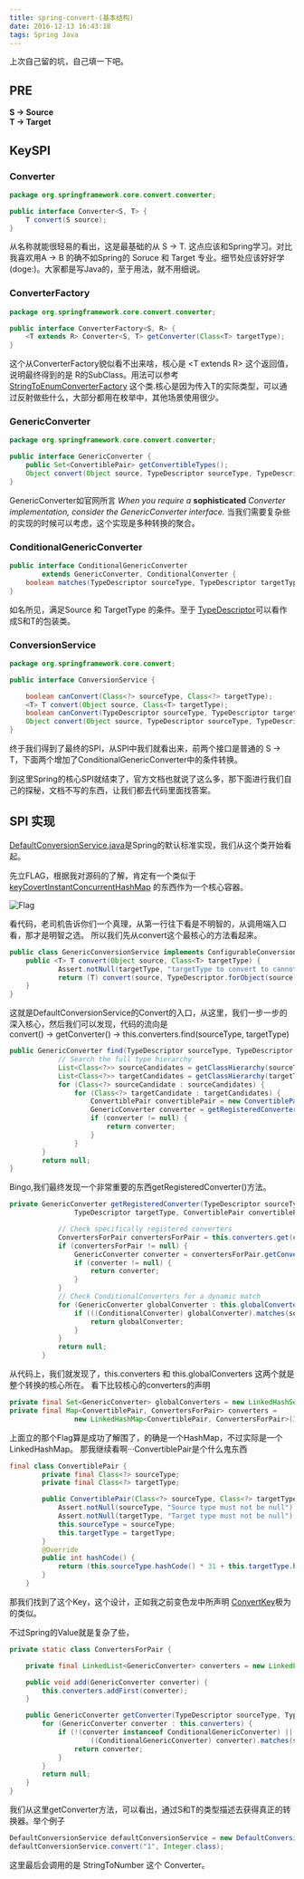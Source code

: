 ```yaml
---
title: spring-convert-(基本结构)
date: 2016-12-13 16:43:18
tags: Spring Java
---
```


上次自己留的坑，自己填一下吧。

<!-- more -->

## PRE
**S -> Source**  
**T -> Target**

## KeySPI

### Converter
```java
package org.springframework.core.convert.converter;

public interface Converter<S, T> {
    T convert(S source);
}
```
从名称就能很轻易的看出，这是最基础的从 S -> T.  这点应该和Spring学习。对比我喜欢用A -> B 
的确不如Spring的 Soruce 和 Target 专业。细节处应该好好学(doge:)。大家都是写Java的，至于用法，就不用细说。

### ConverterFactory
```java
package org.springframework.core.convert.converter;

public interface ConverterFactory<S, R> {
    <T extends R> Converter<S, T> getConverter(Class<T> targetType);
}
```
这个从ConverterFactory貌似看不出来啥，核心是 \<T extends R> 这个返回值，说明最终得到的是 R的SubClass。用法可以参考 [StringToEnumConverterFactory](https://github.com/spring-projects/spring-framework/blob/bc14c5ba83e1f211628456bbccce7b2531aac58c/spring-core/src/main/java/org/springframework/core/convert/support/StringToEnumConverterFactory.java) 这个类.核心是因为传入T的实际类型，可以通过反射做些什么，大部分都用在枚举中，其他场景使用很少。

### GenericConverter
```java
package org.springframework.core.convert.converter;

public interface GenericConverter {
    public Set<ConvertiblePair> getConvertibleTypes();
    Object convert(Object source, TypeDescriptor sourceType, TypeDescriptor targetType);
}
```
GenericConverter如官网所言 *When you require a* **sophisticated**  *Converter implementation, consider the GenericConverter interface.*
当我们需要复杂些的实现的时候可以考虑，这个实现是多种转换的聚合。

### ConditionalGenericConverter
```java
public interface ConditionalGenericConverter
        extends GenericConverter, ConditionalConverter {
    boolean matches(TypeDescriptor sourceType, TypeDescriptor targetType);
}
```
如名所见，满足Source 和 TargetType 的条件。至于 [TypeDescriptor](https://github.com/spring-projects/spring-framework/blob/e49813f2c4c6bb645c0990b3bd0fc290fc7c9f8e/spring-core/src/main/java/org/springframework/core/convert/TypeDescriptor.java)可以看作成S和T的包装类。


### ConversionService
```java
package org.springframework.core.convert;

public interface ConversionService {

    boolean canConvert(Class<?> sourceType, Class<?> targetType);
    <T> T convert(Object source, Class<T> targetType);
    boolean canConvert(TypeDescriptor sourceType, TypeDescriptor targetType);
    Object convert(Object source, TypeDescriptor sourceType, TypeDescriptor targetType);
}
```
终于我们得到了最终的SPI，从SPI中我们就看出来，前两个接口是普通的 S -> T，下面两个增加了ConditionalGenericConverter中的条件转换。

到这里Spring的核心SPI就结束了，官方文档也就说了这么多，那下面进行我们自己的探秘，文档不写的东西，让我们都去代码里面找答案。

## SPI 实现
[DefaultConversionService.java](https://github.com/spring-projects/spring-framework/blob/b22a59a0c4ea118147dc45c563d68234b8692d97/spring-core/src/main/java/org/springframework/core/convert/support/DefaultConversionService.java)是Spring的默认标准实现，我们从这个类开始看起。

先立FLAG，根据我对源码的了解，肯定有一个类似于[keyCovertInstantConcurrentHashMap](https://github.com/yannxia/chameleon/blob/master/src/main/java/info/yannxia/java/chameleon/AbstractConvertFactory.java) 的东西作为一个核心容器。

![Flag](http://ww2.sinaimg.cn/large/759074fcjw1f0d87evnxdj21bc0qo0ws.jpg)

看代码，老司机告诉你们一个真理，从第一行往下看是不明智的，从调用端入口看，那才是明智之选。
所以我们先从convert这个最核心的方法看起来。

```java
public class GenericConversionService implements ConfigurableConversionService{
	public <T> T convert(Object source, Class<T> targetType) {
			Assert.notNull(targetType, "targetType to convert to cannot be null");
			return (T) convert(source, TypeDescriptor.forObject(source), TypeDescriptor.valueOf(targetType));
	}
}
```
这就是DefaultConversionService的Convert的入口，从这里，我们一步一步的深入核心，然后我们可以发现，代码的流向是  
convert() -> getConverter() -> this.converters.find(sourceType, targetType)

```java
public GenericConverter find(TypeDescriptor sourceType, TypeDescriptor targetType) {
			// Search the full type hierarchy
			List<Class<?>> sourceCandidates = getClassHierarchy(sourceType.getType());
			List<Class<?>> targetCandidates = getClassHierarchy(targetType.getType());
			for (Class<?> sourceCandidate : sourceCandidates) {
				for (Class<?> targetCandidate : targetCandidates) {
					ConvertiblePair convertiblePair = new ConvertiblePair(sourceCandidate, targetCandidate);
					GenericConverter converter = getRegisteredConverter(sourceType, targetType, convertiblePair);
					if (converter != null) {
						return converter;
					}
				}
		}
		return null;
}
```
Bingo,我们最终发现一个非常重要的东西getRegisteredConverter()方法。  

```java
private GenericConverter getRegisteredConverter(TypeDescriptor sourceType,
				TypeDescriptor targetType, ConvertiblePair convertiblePair) {

			// Check specifically registered converters
			ConvertersForPair convertersForPair = this.converters.get(convertiblePair);
			if (convertersForPair != null) {
				GenericConverter converter = convertersForPair.getConverter(sourceType, targetType);
				if (converter != null) {
					return converter;
				}
			}
			// Check ConditionalConverters for a dynamic match
			for (GenericConverter globalConverter : this.globalConverters) {
				if (((ConditionalConverter) globalConverter).matches(sourceType, targetType)) {
					return globalConverter;
				}
			}
			return null;
		}
```
从代码上，我们就发现了，this.converters 和 this.globalConverters 这两个就是整个转换的核心所在。
看下比较核心的converters的声明

```java
private final Set<GenericConverter> globalConverters = new LinkedHashSet<GenericConverter>();
private final Map<ConvertiblePair, ConvertersForPair> converters =
				new LinkedHashMap<ConvertiblePair, ConvertersForPair>(36);
```

上面立的那个Flag算是成功了解围了，的确是一个HashMap，不过实际是一个LinkedHashMap。
那我继续看啊···ConvertiblePair是个什么鬼东西


```java
final class ConvertiblePair {
		private final Class<?> sourceType;
		private final Class<?> targetType;

		public ConvertiblePair(Class<?> sourceType, Class<?> targetType) {
			Assert.notNull(sourceType, "Source type must not be null");
			Assert.notNull(targetType, "Target type must not be null");
			this.sourceType = sourceType;
			this.targetType = targetType;
		}
		@Override
		public int hashCode() {
			return (this.sourceType.hashCode() * 31 + this.targetType.hashCode());
		}
	}
```
那我们找到了这个Key，这个设计，正如我之前变色龙中所声明 [ConvertKey](https://github.com/yannxia/chameleon/blob/master/src/main/java/info/yannxia/java/chameleon/ConvertKey.java)极为的类似。

不过Spring的Value就是复杂了些，

```java
private static class ConvertersForPair {

	private final LinkedList<GenericConverter> converters = new LinkedList<GenericConverter>();

	public void add(GenericConverter converter) {
		this.converters.addFirst(converter);
	}

	public GenericConverter getConverter(TypeDescriptor sourceType, TypeDescriptor targetType) {
		for (GenericConverter converter : this.converters) {
			if (!(converter instanceof ConditionalGenericConverter) ||
					((ConditionalGenericConverter) converter).matches(sourceType, targetType)) {
				return converter;
			}
		}
		return null;
	}
}
```
我们从这里getConverter方法，可以看出，通过S和T的类型描述去获得真正的转换器。举个例子

```java
DefaultConversionService defaultConversionService = new DefaultConversionService();
defaultConversionService.convert("1", Integer.class);
```
这里最后会调用的是 StringToNumber 这个 Converter。
